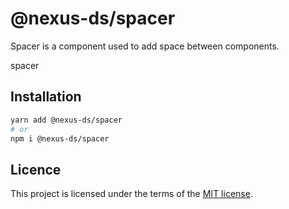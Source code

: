 # @nexus-ds/spacer

Spacer is a component used to add space between components.

spacer

## Installation

```sh
yarn add @nexus-ds/spacer
# or
npm i @nexus-ds/spacer
```



## Licence

This project is licensed under the terms of the
[MIT license](https://github.com/NexusDesignSystem/nexus-ds/blob/main/LICENSE).
